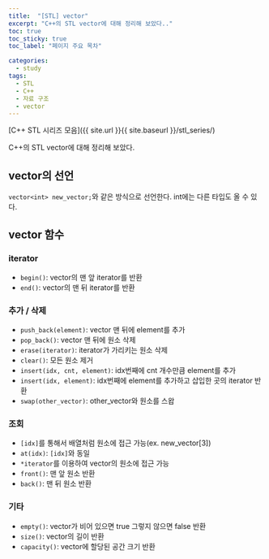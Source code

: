 ```yaml
---
title:  "[STL] vector"
excerpt: "C++의 STL vector에 대해 정리해 보았다.."
toc: true
toc_sticky: true
toc_label: "페이지 주요 목차"

categories:
  - study
tags:
  - STL
  - C++
  - 자료 구조
  - vector
---
```


[C++ STL 시리즈 모음]({{ site.url }}{{ site.baseurl }}/stl_series/)

C++의 STL vector에 대해 정리해 보았다.

## vector의 선언
`vector<int> new_vector;`와 같은 방식으로 선언한다. int에는 다른 타입도 올 수 있다.

## vector 함수

### iterator

- `begin()`: vector의 맨 앞 iterator를 반환
- `end()`: vector의 맨 뒤 iterator를 반환

### 추가 / 삭제

- `push_back(element)`: vector 맨 뒤에 element를 추가
- `pop_back()`: vector 맨 뒤에 원소 삭제
- `erase(iterator)`: iterator가 가리키는 원소 삭제
- `clear()`: 모든 원소 제거
- `insert(idx, cnt, element)`: idx번째에 cnt 개수만큼 element를 추가
- `insert(idx, element)`: idx번째에 element를 추가하고 삽입한 곳의 iterator 반환
- `swap(other_vector)`: other_vector와 원소를 스왑
  
### 조회

- `[idx]`를 통해서 배열처럼 원소에 접근 가능(ex. new_vector[3])
- `at(idx)`: `[idx]`와 동일
- `*iterator`를 이용하여 vector의 원소에 접근 가능
- `front()`: 맨 앞 원소 반환 
- `back()`: 맨 뒤 원소 반환

### 기타

- `empty()`: vector가 비어 있으면 true 그렇지 않으면 false 반환
- `size()`: vector의 길이 반환
- `capacity()`: vector에 할당된 공간 크기 반환